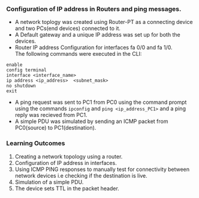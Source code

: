 ### Configuration of IP address in Routers and ping messages.

* A network toplogy was created using Router-PT as a connecting device and two PCs(end devices) connected to it.
* A Default gateway and a unique IP address was set up for both the devices.
* Router IP address Configuration for interfaces fa 0/0 and fa 1/0.<br> The following commands were executed in the CLI:

```
enable
config terminal 
interface <interface_name>
ip address <ip_address>  <subnet_mask>
no shutdown
exit
```
* A ping request was sent to PC1 from PC0 using the command prompt using the commands `ipconfig` and `ping <ip_address_PC1>` and a ping reply was recieved from PC1.
* A simple PDU was simulated by sending an ICMP packet from PC0(source) to PC1(destination).

### Learning Outcomes
1. Creating a network topology using a router.
2. Configuration of IP address in interfaces.
3. Using ICMP PING responses to manually test for connectivity between network devices i.e checking if the destination is live.
4. Simulation of a simple PDU.
5. The device sets TTL in the packet header.
